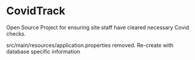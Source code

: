 # CovidTrack
Open Source Project for ensuring site staff have cleared necessary Covid checks. 

src/main/resources/application.properties removed. Re-create with database specific information